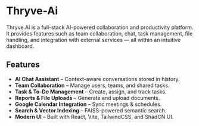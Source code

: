 # Thryve-Ai

Thryve.AI is a full-stack AI-powered collaboration and productivity platform. It provides features such as team collaboration, chat, task management, file handling, and integration with external services — all within an intuitive dashboard.  

## Features  
- **AI Chat Assistant** – Context-aware conversations stored in history.  
- **Team Collaboration** – Manage users, teams, and shared tasks.  
- **Task & To-Do Management** – Create, assign, and track tasks.  
- **Reports & File Uploads** – Generate and upload documents.  
- **Google Calendar Integration** – Sync meetings & schedules.  
- **Search & Vector Indexing** – FAISS-powered semantic search.  
- **Modern UI** – Built with React, Vite, TailwindCSS, and ShadCN UI.  
